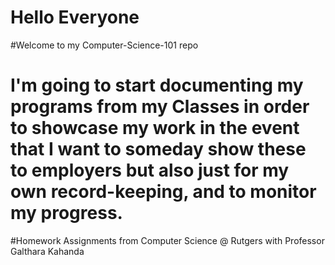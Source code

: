# Hello Everyone
#Welcome to my Computer-Science-101 repo
# I'm going to start documenting my programs from my Classes in order to showcase my work in the event that I want to someday show these to employers but also just for my own record-keeping, and to monitor my progress.
#Homework Assignments from Computer Science @ Rutgers with Professor Galthara Kahanda
